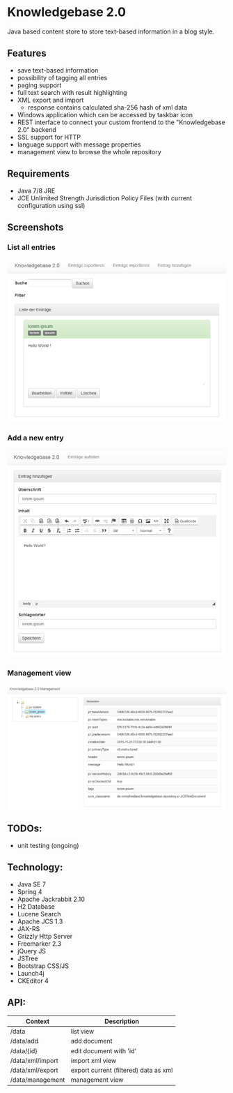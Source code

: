 # Knowledgebase 2.0

Java based content store to store text-based information in a blog style.

## Features

* save text-based information
* possibility of tagging all entries
* paging support
* full text search with result highlighting
* XML export and import
  * response contains calculated sha-256 hash of xml data
* Windows application which can be accessed by taskbar icon
* REST interface to connect your custom frontend to the "Knowledgebase 2.0" backend
* SSL support for HTTP
* language support with message properties
* management view to browse the whole repository

## Requirements

* Java 7/8 JRE
* JCE Unlimited Strength Jurisdiction Policy Files (with current configuration using ssl)

## Screenshots

### List all entries

![List of entries](src/main/resources/public/images/list.png)

### Add a new entry

![Add new entry](src/main/resources/public/images/add.png)

### Management view

![Browse repository](src/main/resources/public/images/management.png)


## TODOs:

- unit testing (ongoing)


## Technology:

- Java SE 7
- Spring 4
- Apache Jackrabbit 2.10
- H2 Database
- Lucene Search
- Apache JCS 1.3
- JAX-RS
- Grizzly Http Server
- Freemarker 2.3
- jQuery JS
- JSTree
- Bootstrap CSS/JS
- Launch4j
- CKEditor 4

## API:

| Context  | Description |
| ------------- | ------------- |
| /data  | list view  |
| /data/add  | add document  |
| /data/{id}  | edit document with 'id'  |
| /data/xml/import  | import xml view |
| /data/xml/export  | export current (filtered) data as xml  |
| /data/management  | management view  |
